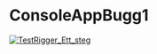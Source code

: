 # ConsoleAppBugg1

[![TestRigger_Ett_steg](https://github.com/Lwonla/ConsoleAppBugg1/actions/workflows/main.yml/badge.svg)](https://github.com/Lwonla/ConsoleAppBugg1/actions/workflows/main.yml)
